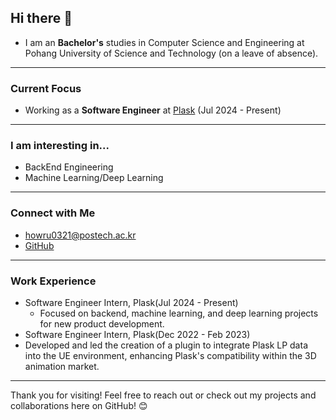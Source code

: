 ## Hi there 👋

- I am an **Bachelor's** studies in Computer Science and Engineering at Pohang University of Science and Technology (on a leave of absence).

---

### Current Focus

- Working as a **Software Engineer** at [Plask](https://plask.ai/) (Jul 2024 - Present)

---

### I am interesting in...

- BackEnd Engineering
- Machine Learning/Deep Learning

---

### Connect with Me

- [howru0321@postech.ac.kr](mailto:howru0321@postech.ac.kr)
- [GitHub](https://github.com/howru0321)

---

### Work Experience

- Software Engineer Intern, Plask(Jul 2024 - Present)
  - Focused on backend, machine learning, and deep learning projects for new product development.
-  Software Engineer Intern, Plask(Dec 2022 - Feb 2023)
  - Developed and led the creation of a plugin to integrate Plask LP data into the UE environment, enhancing Plask's compatibility within the 3D animation market.

---

Thank you for visiting! Feel free to reach out or check out my projects and collaborations here on GitHub! 😊
